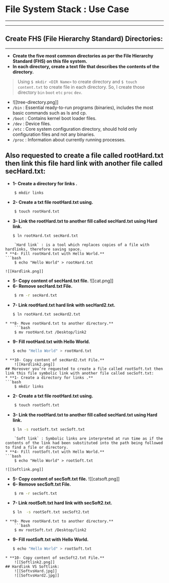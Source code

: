 # File System Stack  : Use Case  
---
---
## Create FHS (File Hierarchy Standard) Directories:
------
* **Create the five most common directories as per the File Hierarchy Standard (FHS) on this file system.**
* **In each directory, create a text file that describes the contents of the directory.**
>   Using `$ mkdir <DIR Name>` to create directory  and `$ touch content.txt`  to create file in each directory.
>   So, I create those directory `bin`  `boot` `etc` `proc` `dev`. 
* ![[tree-directory.png]]
* `/bin`   : Essential ready-to-run programs (binaries), includes the most basic commands such as ls and cp.
* `/boot` : Contains kernel boot loader files.
* `/dev`   : Device files.
* `/etc`   : Core system configuration directory, should hold only configuration files and not any binaries.
* `/proc` : Information about currently running processes.
## Also requested to create a file called rootHard.txt then link this file hard link with another file called secHard.txt:
* **1- Create a directory for links .**
```bash
	$ mkdir links
```
* **2- Create a txt file rootHard.txt using.** 
```bash
	$ touch rootHard.txt
```
* **3- Link the rootHard.txt to another fill called secHard.txt using Hard link.**
	```bash
	$ ln rootHard.txt secHard.txt
```
	`Hard link` : is a tool which replaces copies of a file with hardlinks, therefore saving space. 
* **4- Fill rootHard.txt with Hello World.**
```bash
	$ echo "Hello World" > rootHard.txt
```
	![[Hardlink.png]]
* **5- Copy content of secHard.txt file.**
	![[cat.png]]
* **6- Remove secHard.txt File.**
```bash
	$ rm -r secHard.txt
```
* **7- Link rootHard.txt hard link with secHard2.txt.**
	```bash
	$ ln rootHard.txt secHard2.txt
```
* **8- Move rootHard.txt to another directory.**
	```bash
	$ mv rootHard.txt /Desktop/link2
```
* **9- Fill rootHard.txt with Hello World.**
	```bash
	$ echo "Hello World" > rootHard.txt
```
* **10- Copy content of secHard2.txt File.**
	![[Hardlink2.png]]
## Moreover you’re requested to create a file called rootSoft.txt then link this file symbolic link with another file called secSoft.txt:
* **1- Create a directory for links .**
```bash
	$ mkdir links
```
* **2- Create a txt file rootHard.txt using.** 
```bash
	$ touch rootSoft.txt
```
* **3- Link the rootHard.txt to another fill called secHard.txt using Hard link.**
	```bash
	$ ln -s rootSoft.txt secSoft.txt
```
	`Soft link` : Symbolic links are interpreted at run time as if the contents of the link had been substituted into the path being followed to find a file or directory. 
* **4- Fill rootSoft.txt with Hello World.**
```bash
	$ echo "Hello World" > rootSoft.txt
```
	![[Softlink.png]]
* **5- Copy content of secSoft.txt file.**
	![[catsoft.png]]
* **6- Remove secSoft.txt File.**
```bash
	$ rm -r secSoft.txt
```
* **7- Link rootSoft.txt hard link with secSoft2.txt.**
	```bash
	$ ln  -s rootSoft.txt secSoft2.txt
```
* **8- Move rootHard.txt to another directory.**
	```bash
	$ mv rootSoft.txt /Desktop/link2
```
* **9- Fill rootSoft.txt with Hello World.**
	```bash
	$ echo "Hello World" > rootSoft.txt
```
* **10- Copy content of secSoft2.txt File.**
	![[Softlink2.png]]
## Hardlink VS Softlink:
	![[SoftvsHard.jpg]]
	![[SoftvsHard2.jpg]]